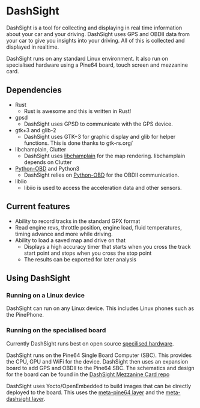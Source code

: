 # DashSight

DashSight is a tool for collecting and displaying in real time information about your car and your driving. DashSight uses GPS and OBDII data from your car to give you insights into your driving. All of this is collected and displayed in realtime.

DashSight runs on any standard Linux environment. It also run on specialised hardware using a Pine64 board, touch screen and mezzanine card.

## Dependencies

* Rust
  * Rust is awesome and this is written in Rust!
* gpsd
  * DashSight uses GPSD to communicate with the GPS device.
* gtk+3 and glib-2
  * DashSight uses GTK+3 for graphic display and glib for helper functions. This is done thanks to gtk-rs.org/
* libchamplain, Clutter
  * DashSight uses [libchamplain](https://wiki.gnome.org/Projects/libchamplain/) for the map rendering. libchamplain depends on Clutter
* [Python-OBD](https://github.com/brendan-w/python-OBD) and Python3
  * DashSight relies on [Python-OBD](https://github.com/brendan-w/python-OBD) for the OBDII communication.
* libiio
  * libiio is used to access the acceleration data and other sensors.

## Current features

* Ability to record tracks in the standard GPX format
* Read engine revs, throttle position, engine load, fluid temperatures, timing advance and more while driving.
* Ability to load a saved map and drive on that
  * Displays a high accuracy timer that starts when you cross the track start point and stops when you cross the stop point
  * The results can be exported for later analysis

## Using DashSight

### Running on a Linux device

DashSight can run on any Linux device. This includes Linux phones such as the PinePhone.

### Running on the specialised board

Currently DashSight runs best on open source [specilised hardware](https://github.com/DashSight/Pine64-Mezzanine-Card/wiki/Bill-of-Materials).

DashSight runs on the Pine64 Single Board Computer (SBC). This provides the CPU, GPU and WiFi for the device. DashSight then uses an expansion board to add GPS and OBDII to the Pine64 SBC. The schematics and design for the board can be found in the [DashSight Mezzanine Card repo](https://github.com/DashSight/DashSight-Mezzanine-Card)

DashSight uses Yocto/OpenEmbedded to build images that can be directly deployed to the board. This uses the [meta-pine64 layer](https://github.com/alistair23/meta-pine64.git) and the [meta-dashsight layer](https://github.com/DashSight/meta-dashsight).
